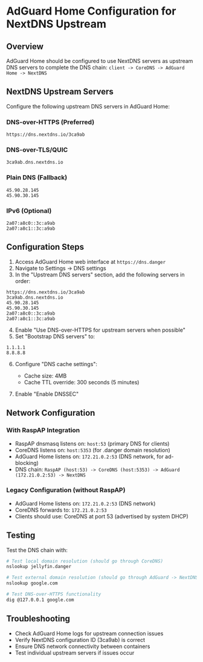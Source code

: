 # AdGuard Home Configuration for NextDNS Upstream

## Overview

AdGuard Home should be configured to use NextDNS servers as upstream DNS servers to complete the DNS chain:
`client -> CoreDNS -> AdGuard Home -> NextDNS`

## NextDNS Upstream Servers

Configure the following upstream DNS servers in AdGuard Home:

### DNS-over-HTTPS (Preferred)
```
https://dns.nextdns.io/3ca9ab
```

### DNS-over-TLS/QUIC
```
3ca9ab.dns.nextdns.io
```

### Plain DNS (Fallback)
```
45.90.28.145
45.90.30.145
```

### IPv6 (Optional)
```
2a07:a8c0::3c:a9ab
2a07:a8c1::3c:a9ab
```

## Configuration Steps

1. Access AdGuard Home web interface at `https://dns.danger`
2. Navigate to Settings → DNS settings
3. In the "Upstream DNS servers" section, add the following servers in order:

```
https://dns.nextdns.io/3ca9ab
3ca9ab.dns.nextdns.io
45.90.28.145
45.90.30.145
2a07:a8c0::3c:a9ab
2a07:a8c1::3c:a9ab
```

4. Enable "Use DNS-over-HTTPS for upstream servers when possible"
5. Set "Bootstrap DNS servers" to:
```
1.1.1.1
8.8.8.8
```

6. Configure "DNS cache settings":
   - Cache size: 4MB
   - Cache TTL override: 300 seconds (5 minutes)

7. Enable "Enable DNSSEC"

## Network Configuration

### With RaspAP Integration
- RaspAP dnsmasq listens on: `host:53` (primary DNS for clients)
- CoreDNS listens on: `host:5353` (for .danger domain resolution)
- AdGuard Home listens on: `172.21.0.2:53` (DNS network, for ad-blocking)
- DNS chain: `RaspAP (host:53) -> CoreDNS (host:5353) -> AdGuard (172.21.0.2:53) -> NextDNS`

### Legacy Configuration (without RaspAP)
- AdGuard Home listens on: `172.21.0.2:53` (DNS network)
- CoreDNS forwards to: `172.21.0.2:53`
- Clients should use: CoreDNS at port 53 (advertised by system DHCP)

## Testing

Test the DNS chain with:

```bash
# Test local domain resolution (should go through CoreDNS)
nslookup jellyfin.danger

# Test external domain resolution (should go through AdGuard -> NextDNS)
nslookup google.com

# Test DNS-over-HTTPS functionality
dig @127.0.0.1 google.com
```

## Troubleshooting

- Check AdGuard Home logs for upstream connection issues
- Verify NextDNS configuration ID (3ca9ab) is correct
- Ensure DNS network connectivity between containers
- Test individual upstream servers if issues occur
